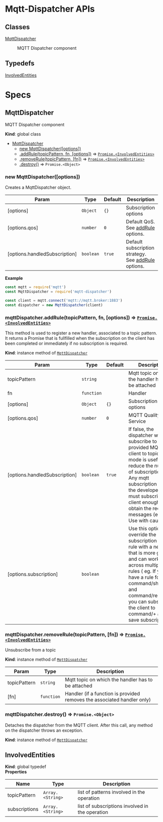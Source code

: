 <!-------------------------------------------------------------------->
<!--                            WARNING!                            -->
<!-------------------------------------------------------------------->
<!--                                                                -->
<!-- THIS IS AN AUTOGENERATED FILE. DO NOT EDIT THIS FILE DIRECTLY. -->
<!-- but run the following script $ npm run build                   -->
<!--                                                                -->
<!-------------------------------------------------------------------->
<!-------------------------------------------------------------------->

# Mqtt-Dispatcher APIs
## Classes

<dl>
<dt><a href="#MqttDispatcher">MqttDispatcher</a></dt>
<dd><p>MQTT Dispatcher component</p>
</dd>
</dl>

## Typedefs

<dl>
<dt><a href="#InvolvedEntities">InvolvedEntities</a></dt>
<dd></dd>
</dl>

# Specs
<a name="MqttDispatcher"></a>

## MqttDispatcher
MQTT Dispatcher component

**Kind**: global class  

* [MqttDispatcher](#MqttDispatcher)
    * [new MqttDispatcher([options])](#new_MqttDispatcher_new)
    * [.addRule(topicPattern, fn, [options])](#MqttDispatcher+addRule) ⇒ [<code>Promise.&lt;InvolvedEntities&gt;</code>](#InvolvedEntities)
    * [.removeRule(topicPattern, [fn])](#MqttDispatcher+removeRule) ⇒ [<code>Promise.&lt;InvolvedEntities&gt;</code>](#InvolvedEntities)
    * [.destroy()](#MqttDispatcher+destroy) ⇒ <code>Promise.&lt;Object&gt;</code>

<a name="new_MqttDispatcher_new"></a>

### new MqttDispatcher([options])
Creates a MqttDispatcher object.


| Param | Type | Default | Description |
| --- | --- | --- | --- |
| [options] | <code>Object</code> | <code>{}</code> | Subscription options |
| [options.qos] | <code>number</code> | <code>0</code> | Default QoS. See [addRule](#MqttDispatcher+addRule) options. |
| [options.handledSubscription] | <code>boolean</code> | <code>true</code> | Default subscription strategy. See [addRule](#MqttDispatcher+addRule) options. |

**Example**  
```js
const mqtt = require('mqtt')
const MqttDispatcher = require('mqtt-dispatcher')

const client = mqtt.connect('mqtt://mqtt.broker:1883')
const dispatcher = new MqttDispatcher(client)
```
<a name="MqttDispatcher+addRule"></a>

### mqttDispatcher.addRule(topicPattern, fn, [options]) ⇒ [<code>Promise.&lt;InvolvedEntities&gt;</code>](#InvolvedEntities)
This method is used to register a new handler, associated to a topic pattern. It returns a Promise that is fullfilled when the subscription on the client has been completed or immediately if no subscription is required.

**Kind**: instance method of [<code>MqttDispatcher</code>](#MqttDispatcher)  

| Param | Type | Default | Description |
| --- | --- | --- | --- |
| topicPattern | <code>string</code> |  | Mqtt topic on which the handler has to be attached |
| fn | <code>function</code> |  | Handler |
| [options] | <code>Object</code> | <code>{}</code> | Subscription options |
| [options.qos] | <code>number</code> | <code>0</code> | MQTT Quality of Service |
| [options.handledSubscription] | <code>boolean</code> | <code>true</code> | If false, the dispatcher won't subscribe to the provided MQTT client to topics. This mode is useful to reduce the number of subscriptions. Any mqtt subscription is up to the developer that must subscribe the client enough to obtain the required messages (e.g. '#'). Use with caution. |
| [options.subscription] | <code>boolean</code> |  | Use this option to override the subscription for this rule with a new one that is more general and can work across multiple rules ( eg. If you have a rule for command/shutdown and command/reboot you can subscribe the client to command/+ and save subscriptions ) |

<a name="MqttDispatcher+removeRule"></a>

### mqttDispatcher.removeRule(topicPattern, [fn]) ⇒ [<code>Promise.&lt;InvolvedEntities&gt;</code>](#InvolvedEntities)
Unsubscribe from a topic

**Kind**: instance method of [<code>MqttDispatcher</code>](#MqttDispatcher)  

| Param | Type | Description |
| --- | --- | --- |
| topicPattern | <code>string</code> | Mqtt topic on which the handler has to be attached |
| [fn] | <code>function</code> | Handler (if a function is provided removes the associated handler only) |

<a name="MqttDispatcher+destroy"></a>

### mqttDispatcher.destroy() ⇒ <code>Promise.&lt;Object&gt;</code>
Detaches the dispatcher from the MQTT client. After this call, any method on the dispatcher throws an exception.

**Kind**: instance method of [<code>MqttDispatcher</code>](#MqttDispatcher)  
<a name="InvolvedEntities"></a>

## InvolvedEntities
**Kind**: global typedef  
**Properties**

| Name | Type | Description |
| --- | --- | --- |
| topicPattern | <code>Array.&lt;String&gt;</code> | list of patterns involved in the operation |
| subscriptions | <code>Array.&lt;String&gt;</code> | list of subscriptions involved in the operation |

